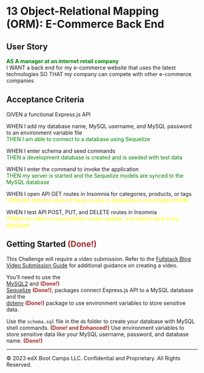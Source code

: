 # 13 Object-Relational Mapping (ORM): E-Commerce Back End

## User Story

<span style="color:green;"><strong>AS A manager at an internet retail company</strong></span><br/>
I WANT a back end for my e-commerce website that uses the latest technologies
SO THAT my company can compete with other e-commerce companies

## Acceptance Criteria

GIVEN a functional Express.js API

WHEN I add my database name, MySQL username, and MySQL password to an environment variable file<br/>
<span style="color:green;">THEN I am able to connect to a database using Sequelize</span>

WHEN I enter schema and seed commands<br/>
<span style="color:green;">THEN a development database is created and is seeded with test data</span>

WHEN I enter the command to invoke the application<br/>
<span style="color:green;">THEN my server is started and the Sequelize models are synced to the MySQL database</span>

WHEN I open API GET routes in Insomnia for categories, products, or tags<br/>
<span style="color:yellow;">THEN the data for each of these routes is displayed in a formatted JSON</span>

WHEN I test API POST, PUT, and DELETE routes in Insomnia<br/>
<span style="color:yellow;">THEN I am able to successfully create, update, and delete data in my database</span>

## Getting Started <span style="color:brown;"><strong>(Done!)</strong></span>

This Challenge will require a video submission. 
Refer to the [Fullstack Blog Video Submission Guide](https://coding-boot-camp.github.io/full-stack/computer-literacy/video-submission-guide) for additional guidance on creating a video.

You’ll need to use the <br/>
[MySQL2](https://www.npmjs.com/package/mysql2) and <span style="color:brown;"><strong>(Done!)</strong></span> <br/>
[Sequelize](https://www.npmjs.com/package/sequelize) <span style="color:brown;"><strong>(Done!)</strong></span>, packages connect Express.js API to a MySQL database and the <br/>
[dotenv](https://www.npmjs.com/package/dotenv) <span style="color:brown;"><strong>(Done!)</strong></span> package to use environment variables to store sensitive data.

Use the `schema.sql` file in the `db` folder to create your database with MySQL shell commands. <span style="color:brown;"><strong>(Done! and Enhanced!)</strong></span>
Use environment variables to store sensitive data like your MySQL username, password, and database name. <span style="color:brown;"><strong>(Done!)</strong></span>

---
© 2023 edX Boot Camps LLC. Confidential and Proprietary. All Rights Reserved.